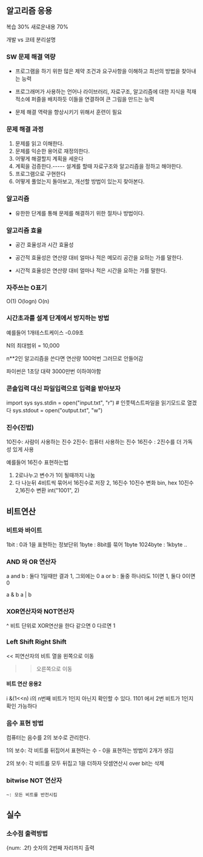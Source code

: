 ## 알고리즘 응용

복습 30% 새로운내용 70%

개발 vs 코테 분리설명

### SW 문제 해결 역량
- 프로그램을 하기 위한 많은 제약 조건과 요구사항을 이해하고 최선의 방법을 찾아내는 능력
- 프로그래머가 사용하는 언어나 라이브러리, 자료구조, 알고리즘에 대한 지식을 적재적소에 퍼즐을 배치하듯 이들을 연결하여 큰 그림을 만드는 능력

- 문제 해결 역략을 향상시키기 위해서 훈련이 필요

### 문제 해결 과정
1. 문제를 읽고 이해한다.
2. 문제를 익순한 용어로 재정의한다.
3. 어떻게 해결할지 계획을 세운다
4. 계획을 검증한다.----- 설계를 할때 자료구조와 알고리즘을 정하고 해야한다.
5. 프로그램으로 구현한다
6. 어떻게 풀었는지 돌아보고, 개선할 방법이 있는지 찾아본다.

### 알고리즘
- 유한한 단계를 통해 문제를 해결하기 위한 절차나 방법이다.

### 알고리즘 효율
- 공간 효율성과 시간 효율성

- 공간적 효율성은 연산량 대비 얼마나 적은 메모리 공간을 요하는 가를 말한다.
- 시간적 효율성은 연산량 대비 얼마나 적은 시간을 요하는 가를 말한다.

### 자주쓰는 O표기

O(1)
O(logn)
O(n)

### 시간초과를 설계 단계에서 방지하는 방법

예를들어 1개테스트케이스 -0.09초

N의 최대범위 = 10,000

n**2인 알고리즘을 쓴다면 연산량 100억번 그러므로 안들어감

파이썬은 1초당 대략 3000만번 이하여야함


### 콘솔입력 대신 파일입력으로 입력을 받아보자

import sys
sys.stdin = open("input.txt", "r") # 인풋텍스트파일을 읽기모드로 열겠다
sys.stdout = open("output.txt", "w")

### 진수(진법)
10진수: 사람이 사용하는 진수
2진수: 컴퓨터 사용하는 진수
16진수 : 2진수를 더 가독성 있게 사용

예를들어 16진수 표현하는법
1. 2로나누고 변수가 1이 될때까지 나눔
2. 다 나눈뒤 4비트씩 묶어서 16진수로 저장
2, 16진수 10진수 변화
bin, hex
10진수 2,16진수 변환
int("1001", 2)
## 비트연산

### 비트와 바이트
1bit : 0과 1을 표현하는 정보단위
1byte : 8bit를 묶어 1byte
1024byte : 1kbyte
..


### AND 와 OR 연산자
a and b : 둘다 1일때만 결과 1, 그외에는 0
a or b : 둘중 하나라도 1이면 1, 둘다 0이면 0

a & b
a | b


### XOR연산자와 NOT연산자
^ 비트 단위로 XOR연산을 한다 같으면 0 다르면 1

### Left Shift Right Shift
<< 피연산자의 비트 열을 왼쪽으로 이동
>> 오른쪽으로 이동

#### 비트 연산 응용2
i &(1<<n)
i의 n번째 비트가 1인지 아닌지 확인할 수 있다.
1101 에서 2번 비트가 1인지 확인 가능하다


### 음수 표현 방법

컴퓨터는 음수를 2의 보수로 관리한다.

1의 보수: 각 비트를 뒤집어서 표현하는 수
    - 0을 표현하는 방법이 2개가 생김

2의 보수: 각 비트를 모두 뒤집고 1을 더하자
          덧셈연산시 over bit는 삭제

### bitwise NOT 연산자
    ~: 모든 비트를 반전시킴

## 실수

### 소수점 출력방법
{num: .2f} 숫자의 2번째 자리까지 출력
